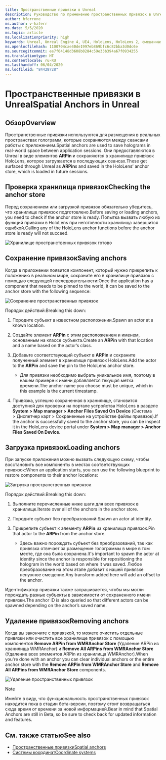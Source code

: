 ```yaml
---
title: Пространственные привязки в Unreal
description: Руководство по применению пространственных привязок в Unreal
author: hferrone
ms.author: v-haferr
ms.date: 5/5/2020
ms.topic: article
ms.localizationpriority: high
keywords: Unreal, Unreal Engine 4, UE4, HoloLens, HoloLens 2, смешанная реальность, разработка, функции, документация, руководства, голограммы, пространственные привязки
ms.openlocfilehash: 1100704cae40de1997eb869bfc6c82bba3d0dc6e
ms.sourcegitcommit: ee7f04148d3608b0284c59e33b394a67f0934255
ms.translationtype: HT
ms.contentlocale: ru-RU
ms.lasthandoff: 06/04/2020
ms.locfileid: "84428728"
---
```

# <a name="spatial-anchors-in-unreal"></a><span data-ttu-id="08f06-104">Пространственные привязки в Unreal</span><span class="sxs-lookup"><span data-stu-id="08f06-104">Spatial Anchors in Unreal</span></span>

## <a name="overview"></a><span data-ttu-id="08f06-105">Обзор</span><span class="sxs-lookup"><span data-stu-id="08f06-105">Overview</span></span>

<span data-ttu-id="08f06-106">Пространственные привязки используются для размещения в реальных пространствах голограмм, которые сохраняются между сеансами работы с приложением.</span><span class="sxs-lookup"><span data-stu-id="08f06-106">Spatial anchors are used to save holograms in real-world space between application sessions.</span></span>  <span data-ttu-id="08f06-107">Они предоставляются в Unreal в виде элементов **ARPin** и сохраняются в хранилище привязок HoloLens, которое загружается в последующих сеансах.</span><span class="sxs-lookup"><span data-stu-id="08f06-107">These get surfaced through Unreal as **ARPin**s and saved in the HoloLens’ anchor store, which is loaded in future sessions.</span></span> 

## <a name="checking-the-anchor-store"></a><span data-ttu-id="08f06-108">Проверка хранилища привязок</span><span class="sxs-lookup"><span data-stu-id="08f06-108">Checking the anchor store</span></span>

<span data-ttu-id="08f06-109">Перед сохранением или загрузкой привязок обязательно убедитесь, что хранилище привязок подготовлено.</span><span class="sxs-lookup"><span data-stu-id="08f06-109">Before saving or loading anchors, you need to check if the anchor store is ready.</span></span>  <span data-ttu-id="08f06-110">Попытка вызвать любую из функций привязки в HoloLens при неготовности хранилища завершится ошибкой.</span><span class="sxs-lookup"><span data-stu-id="08f06-110">Calling any of the HoloLens anchor functions before the anchor store is ready will not succeed.</span></span>  

![Хранилище пространственных привязок готово](images/unreal-spatialanchors-store-ready.PNG)

## <a name="saving-anchors"></a><span data-ttu-id="08f06-112">Сохранение привязок</span><span class="sxs-lookup"><span data-stu-id="08f06-112">Saving anchors</span></span>

<span data-ttu-id="08f06-113">Когда в приложении появится компонент, который нужно прикрепить к положению в реальном мире, сохраните его в хранилище привязок с помощью следующей последовательности:</span><span class="sxs-lookup"><span data-stu-id="08f06-113">Once the application has a component that needs to be pinned to the world, it can be saved to the anchor store with the following sequence:</span></span> 

![Сохранение пространственных привязок](images/unreal-spatialanchors-save.PNG)

<span data-ttu-id="08f06-115">Порядок действий:</span><span class="sxs-lookup"><span data-stu-id="08f06-115">Breaking this down:</span></span>
1. <span data-ttu-id="08f06-116">Породите субъект в известном расположении.</span><span class="sxs-lookup"><span data-stu-id="08f06-116">Spawn an actor at a known location.</span></span>
2. <span data-ttu-id="08f06-117">Создайте элемент **ARPin** с этим расположением и именем, основанным на классе субъекта.</span><span class="sxs-lookup"><span data-stu-id="08f06-117">Create an **ARPin** with that location and a name based on the actor’s class.</span></span> 
3. <span data-ttu-id="08f06-118">Добавьте соответствующий субъект в **ARPin** и сохраните полученный элемент в хранилище привязок HoloLens.</span><span class="sxs-lookup"><span data-stu-id="08f06-118">Add the actor to the **ARPin** and save the pin to the HoloLens anchor store.</span></span>  
    * <span data-ttu-id="08f06-119">Для привязки необходимо выбрать уникальное имя, поэтому в нашем примере к имени добавляется текущая метка времени.</span><span class="sxs-lookup"><span data-stu-id="08f06-119">The anchor name you choose must be unique, which in this example is the current timestamp.</span></span> 

4. <span data-ttu-id="08f06-120">Привязка, успешно сохраненная в хранилище, становится доступной для проверки на портале устройства HoloLens в разделе **System > Map manager > Anchor Files Saved On Device** (Система > Диспетчер карт > Сохраненные на устройстве файлы привязок).</span><span class="sxs-lookup"><span data-stu-id="08f06-120">If the anchor is successfully saved to the anchor store, you can be inspect it in the HoloLens device portal under **System > Map manager > Anchor Files Saved On Device**.</span></span> 

## <a name="loading-anchors"></a><span data-ttu-id="08f06-121">Загрузка привязок</span><span class="sxs-lookup"><span data-stu-id="08f06-121">Loading anchors</span></span>

<span data-ttu-id="08f06-122">При запуске приложения можно вызвать следующую схему, чтобы восстановить все компоненты в местах соответствующих привязок:</span><span class="sxs-lookup"><span data-stu-id="08f06-122">When an application starts, you can use the following blueprint to restore components to their anchor locations:</span></span>

![Загрузка пространственных привязок](images/unreal-spatialanchors-load.PNG)

<span data-ttu-id="08f06-124">Порядок действий:</span><span class="sxs-lookup"><span data-stu-id="08f06-124">Breaking this down:</span></span>
1. <span data-ttu-id="08f06-125">Выполните перечисленные ниже шаги для всех привязок в хранилище.</span><span class="sxs-lookup"><span data-stu-id="08f06-125">Iterate over all of the anchors in the anchor store.</span></span> 
2. <span data-ttu-id="08f06-126">Породите субъект без преобразований.</span><span class="sxs-lookup"><span data-stu-id="08f06-126">Spawn an actor at identity.</span></span>
3. <span data-ttu-id="08f06-127">Прикрепите субъект к элементу **ARPin** из хранилища привязок.</span><span class="sxs-lookup"><span data-stu-id="08f06-127">Pin that actor to the **ARPin** from the anchor store.</span></span>  

    * <span data-ttu-id="08f06-128">Здесь важно порождать субъект без преобразований, так как привязка отвечает за размещение голограммы в мире в том месте, где она была сохранена.</span><span class="sxs-lookup"><span data-stu-id="08f06-128">It's important to spawn the actor at identity since the anchor is responsible for repositioning the hologram in the world based on where it was saved.</span></span> <span data-ttu-id="08f06-129">Любое преобразование на этом этапе добавит к нашей привязке ненужное смещение.</span><span class="sxs-lookup"><span data-stu-id="08f06-129">Any transform added here will add an offset to the anchor.</span></span> 

<span data-ttu-id="08f06-130">Идентификатор привязки также запрашивается, чтобы мы могли порождать разные субъекты в зависимости от сохраненного имени привязки.</span><span class="sxs-lookup"><span data-stu-id="08f06-130">The anchor ID is also queried so that different actors can be spawned depending on the anchor’s saved name.</span></span> 

## <a name="removing-anchors"></a><span data-ttu-id="08f06-131">Удаление привязок</span><span class="sxs-lookup"><span data-stu-id="08f06-131">Removing anchors</span></span> 

<span data-ttu-id="08f06-132">Когда вы закончите с привязкой, то можете очистить отдельные привязки или очистить все хранилище привязок с помощью компонентов **Remove ARPin from WMRAnchor Store** (Удаление ARPin из хранилища WMRAnchor) и **Remove All ARPins from WMRAnchor Store** (Удаление всех элементов ARPin из хранилища WMRAnchor).</span><span class="sxs-lookup"><span data-stu-id="08f06-132">When you're done with an anchor you can clear individual anchors or the entire anchor store with the **Remove ARPin from WMRAnchor Store** and **Remove All ARPins from WMRAnchor Store** components.</span></span>

![Удаление пространственных привязок](images/unreal-spatialanchors-remove.PNG)

> [!NOTE]
> <span data-ttu-id="08f06-134">Имейте в виду, что функциональность пространственных привязок находится пока в стадии бета-версии, поэтому стоит возвращаться сюда время от времени за новой информацией.</span><span class="sxs-lookup"><span data-stu-id="08f06-134">Bear in mind that Spatial Anchors are still in Beta, so be sure to check back for updated information and features.</span></span>

## <a name="see-also"></a><span data-ttu-id="08f06-135">См. также статью</span><span class="sxs-lookup"><span data-stu-id="08f06-135">See also</span></span>
* [<span data-ttu-id="08f06-136">Пространственные привязки</span><span class="sxs-lookup"><span data-stu-id="08f06-136">Spatial anchors</span></span>](spatial-anchors.md)
* [<span data-ttu-id="08f06-137">Системы координат</span><span class="sxs-lookup"><span data-stu-id="08f06-137">Coordinate systems</span></span>](coordinate-systems.md)
